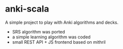 # anki-scala

A simple project to play with Anki algorithms and decks.

* SRS algorithm was ported
* a simple learning algorithm was coded
* small REST API + JS frontend based on mithril 
